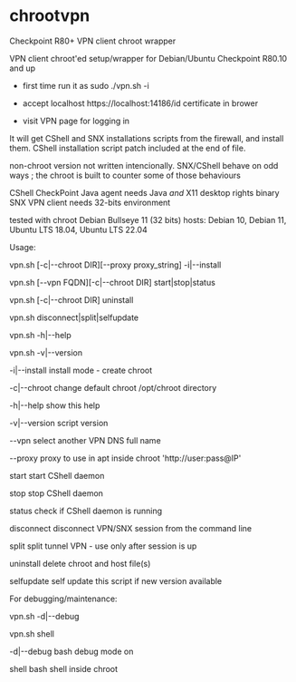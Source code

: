 # chrootvpn
Checkpoint R80+ VPN client chroot wrapper

 VPN client chroot'ed setup/wrapper for Debian/Ubuntu
Checkpoint R80.10 and up

- first time run it as sudo ./vpn.sh -i

- accept localhost https://localhost:14186/id certificate in brower 

- visit VPN page for logging in 

It will get CShell and SNX installations scripts from the firewall, and install them.
CShell installation script patch included at the end of file.

non-chroot version not written intencionally.
SNX/CShell behave on odd ways ; the chroot is built to counter some of those behaviours

CShell CheckPoint Java agent needs Java *and* X11 desktop rights
binary SNX VPN client needs 32-bits environment

tested with chroot Debian Bullseye 11 (32 bits)
hosts: Debian 10, Debian 11, Ubuntu LTS 18.04, Ubuntu LTS 22.04

Usage:

vpn.sh [-c|--chroot DIR][--proxy proxy_string] -i|--install

vpn.sh [--vpn FQDN][-c|--chroot DIR] start|stop|status

vpn.sh [-c|--chroot DIR] uninstall

vpn.sh disconnect|split|selfupdate

vpn.sh -h|--help

vpn.sh -v|--version

-i|--install install mode - create chroot

-c|--chroot  change default chroot /opt/chroot directory

-h|--help    show this help

-v|--version script version

--vpn        select another VPN DNS full name

--proxy      proxy to use in apt inside chroot 'http://user:pass@IP'


start        start CShell daemon

stop         stop  CShell daemon

status       check if CShell daemon is running

disconnect   disconnect VPN/SNX session from the command line

split        split tunnel VPN - use only after session is up

uninstall    delete chroot and host file(s)

selfupdate   self update this script if new version available


For debugging/maintenance:


vpn.sh -d|--debug

vpn.sh shell


-d|--debug   bash debug mode on

shell        bash shell inside chroot

